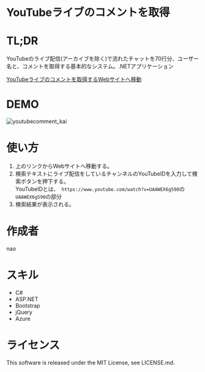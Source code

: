 # YouTubeライブのコメントを取得

# TL;DR
YouTubeのライブ配信(アーカイブを除く)で流れたチャットを70行分、ユーザー名と、コメントを取得する基本的なシステム。.NETアプリケーション  

[YouTubeライブのコメントを取得するWebサイトへ移動](https://youtube-live-chat-getter.azurewebsites.net)

# DEMO
![youtubecomment_kai](https://user-images.githubusercontent.com/46675984/121387383-999d7a80-c985-11eb-8913-7f2fd8c3580d.gif)


# 使い方
1. 上のリンクからWebサイトへ移動する。
1. 検索テキストにライブ配信をしているチャンネルのYouTubeIDを入力して検索ボタンを押下する。  
YouTubeIDとは、` https://www.youtube.com/watch?v=UAAWEX6g590`の`UAAWEX6g590`の部分  
1. 検索結果が表示される。

# 作成者
nao

# スキル
* C#
* ASP.NET
* Bootstrap
* jQuery
* Azure

# ライセンス
This software is released under the MIT License, see LICENSE.md.
